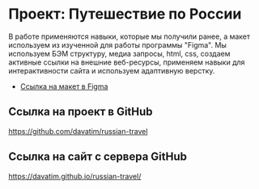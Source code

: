 # Проект: Путешествие по России

В работе применяются навыки, которые мы получили ранее, а макет используем из изученной для работы программы "Figma". 
Мы используем БЭМ структуру, медиа запросы, html, css, создаем активные ссылки на внешние веб-ресурсы, применяем навыки для интерактивности сайта и используем адаптивную верстку. 

* [Ссылка на макет в Figma](https://www.figma.com/file/5S2WSbEFL6awjVWJ0NWL8Q/Sprint-3_-Russia-_-desktop-mobile?node-id=28503%3A0)

## Ссылка на проект в GitHub

https://github.com/davatim/russian-travel

## Ссылка на сайт с сервера GitHub

https://davatim.github.io/russian-travel/
